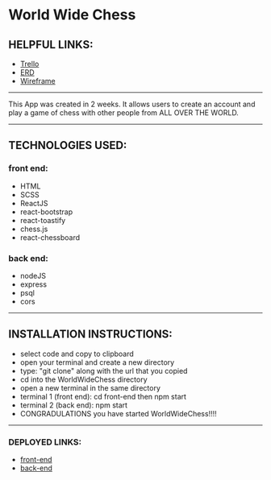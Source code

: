 # World Wide Chess

## HELPFUL LINKS:

- [Trello](https://trello.com/b/Nwmuo8SR/world-wide-chess)
- [ERD](https://imgur.com/rpMllA1)
- [Wireframe](https://www.figma.com/file/3p02DmKJp0UaQVcBpuEbtl/world-wide-chess-wireframe?node-id=0%3A1)

<hr />

This App was created in 2 weeks. It allows users to create an account and play a game of chess with other people from ALL OVER THE WORLD.

<hr />

## TECHNOLOGIES USED:

### front end:

- HTML
- SCSS
- ReactJS
- react-bootstrap
- react-toastify
- chess.js
- react-chessboard

### back end:

- nodeJS
- express
- psql
- cors

<hr />

## INSTALLATION INSTRUCTIONS:

- select code and copy to clipboard
- open your terminal and create a new directory
- type: "git clone" along with the url that you copied
- cd into the WorldWideChess directory
- open a new terminal in the same directory
- terminal 1 (front end): cd front-end then npm start
- terminal 2 (back end): npm start
- CONGRADULATIONS you have started WorldWideChess!!!!

<hr />

### DEPLOYED LINKS:

- [front-end](https://world-wide-chess.netlify.app/)
- [back-end](https://world-wide-chess.herokuapp.com/)
